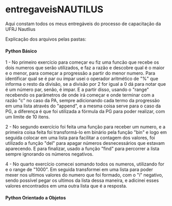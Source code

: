 # entregaveisNAUTILUS
Aqui constam todos os meus entregáveis do processo de capacitação da UFRJ Nautlius

Explicação dos arquivos pelas pastas:

#### Python Básico 
1 - No primeiro exercício para começar eu fiz uma funcão que recebe os dois numeros que serão utilizados, e faz a razão e descobre qual é o maior e o menor, para começar a progressão a partir do menor numero. Para identificar qual se é par ou ímpar usei o operador aritmético de "%" que informa o resto da divisão, se a divisão por 2 for igual a 0 dá para notar que é um número par, senão, é impar. E a partir disso, usando o "range" recebendo os parâmetros de onde irá começar e onde terminar com a razão "c" no caso da PA, sempre adicionando cada termo da progressão em uma lista através do "append", e a mesma coisa serve para o caso da PG, a diferença é que foi utilizada a fórmula da PG para poder realizar, com um limite de 10 itens.

2 - No segundo exercício foi feita uma função para receber um numero, e a primeira coisa feita foi transformá-lo em binário pela função "bin" e logo em seguida colocar em uma lista para facilitar a contagem dos valores, foi utilizado a função "del" para apagar números desnecessários que estavam aparecendo. E para finalizar, usado a função "find" para percorrer a lista sempre ignorando os números negativos.

4 - No quarto exercício comecei somando todos os numeros, utilizando for e o range de "1000". Em seguida transformei em uma lista para poder mexer nos ultimos valores do numero que foi formado, com o "i" negativo, sendo possível pegar os ultimos da lista dessa maneira, e adicinei esses valores encontrados em uma outra lista que é a resposta. 

#### Python Orientado a Objetos
